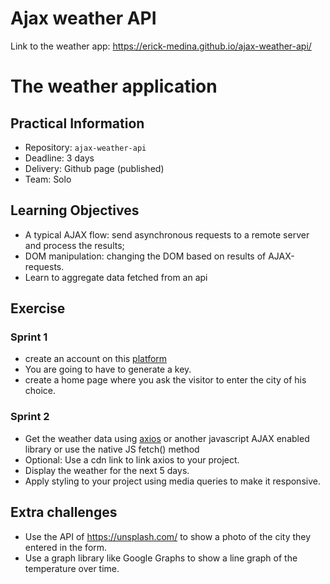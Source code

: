 # Ajax weather API 

Link to the weather app: https://erick-medina.github.io/ajax-weather-api/

# The weather application

## Practical Information

* Repository: `ajax-weather-api`
* Deadline: 3 days
* Delivery: Github page (published)
* Team: Solo

## Learning Objectives

* A typical AJAX flow: send asynchronous requests to a remote server and process the results;
* DOM manipulation: changing the DOM based on results of AJAX-requests.
* Learn to aggregate data fetched from an api

## Exercise

### Sprint 1

- create an account on this [platform](https://home.openweathermap.org/.)
- You are going to have to generate a key.
- create a home page where you ask the visitor to enter the city of his choice.

### Sprint 2

- Get the weather data using [axios](https://github.com/axios/axios) or another javascript AJAX enabled library or use the native JS fetch() method
- Optional: Use a cdn link to link axios to your project.
- Display the weather for the next 5 days.
- Apply styling to your project using media queries to make it responsive.

## Extra challenges

- Use the API of https://unsplash.com/ to show a photo of the city they entered in the form.
- Use a graph library like Google Graphs to show a line graph of the temperature over time.
